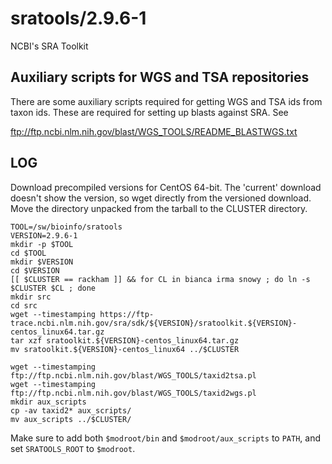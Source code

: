 sratools/2.9.6-1
================

NCBI's SRA Toolkit

Auxiliary scripts for WGS and TSA repositories
----------------------------------------------

There are some auxiliary scripts required for getting WGS and TSA ids from taxon ids.  These are required for setting up blasts against SRA.  See

<ftp://ftp.ncbi.nlm.nih.gov/blast/WGS_TOOLS/README_BLASTWGS.txt>



LOG
---

Download precompiled versions for CentOS 64-bit.  The 'current' download
doesn't show the version, so wget directly from the versioned download.  Move
the directory unpacked from the tarball to the CLUSTER directory.

    TOOL=/sw/bioinfo/sratools
    VERSION=2.9.6-1
    mkdir -p $TOOL
    cd $TOOL
    mkdir $VERSION
    cd $VERSION
    [[ $CLUSTER == rackham ]] && for CL in bianca irma snowy ; do ln -s $CLUSTER $CL ; done
    mkdir src
    cd src
    wget --timestamping https://ftp-trace.ncbi.nlm.nih.gov/sra/sdk/${VERSION}/sratoolkit.${VERSION}-centos_linux64.tar.gz
    tar xzf sratoolkit.${VERSION}-centos_linux64.tar.gz 
    mv sratoolkit.${VERSION}-centos_linux64 ../$CLUSTER

    wget --timestamping ftp://ftp.ncbi.nlm.nih.gov/blast/WGS_TOOLS/taxid2tsa.pl
    wget --timestamping ftp://ftp.ncbi.nlm.nih.gov/blast/WGS_TOOLS/taxid2wgs.pl
    mkdir aux_scripts
    cp -av taxid2* aux_scripts/
    mv aux_scripts ../$CLUSTER/

Make sure to add both `$modroot/bin` and `$modroot/aux_scripts` to `PATH`, and set `SRATOOLS_ROOT` to `$modroot`.
